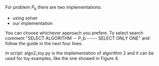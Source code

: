 For problem $P_b$ there are two implementations:

- using solver
- our implementation

You can choose whichever approach you prefere. To select search comment "SELECT ALGORITHM -- P_b ----- SELECT ONLY ONE" and follow the guide in the next four lines.

In script: algo2_toy.py is the implementation of algorithm 2 and it can be used for toy examples, like the one showed in Figure 4.